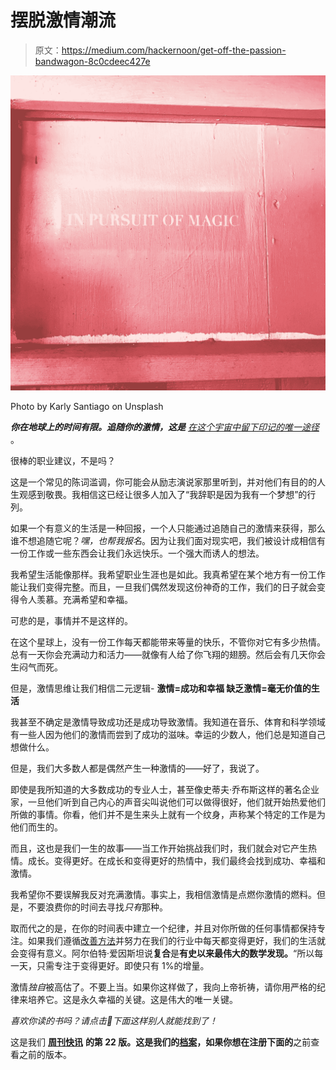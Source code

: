 # 摆脱激情潮流

> 原文：<https://medium.com/hackernoon/get-off-the-passion-bandwagon-8c0cdeec427e>

![](img/a7f5f9ed43f2df0dbafc1b6e158a0e14.png)

Photo by Karly Santiago on Unsplash

***你在地球上的时间有限。追随你的激情，这是*** [*在这个宇宙中留下印记的唯一途径*](https://www.linkedin.com/pulse/so-you-want-next-big-thing-huh-tarun-kohli/) 。

很棒的职业建议，不是吗？

这是一个常见的陈词滥调，你可能会从励志演说家那里听到，并对他们有目的的人生观感到敬畏。我相信这已经让很多人加入了“我辞职是因为我有一个梦想”的行列。

如果一个有意义的生活是一种回报，一个人只能通过追随自己的激情来获得，那么谁不想追随它呢？*嘿，也帮我报名*。因为让我们面对现实吧，我们被设计成相信有一份工作或一些东西会让我们永远快乐。一个强大而诱人的想法。

我希望生活能像那样。我希望职业生涯也是如此。我真希望在某个地方有一份工作能让我们变得完整。而且，一旦我们偶然发现这份神奇的工作，我们的日子就会变得令人羡慕。充满希望和幸福。

可悲的是，事情并不是这样的。

在这个星球上，没有一份工作每天都能带来等量的快乐，不管你对它有多少热情。总有一天你会充满动力和活力——就像有人给了你飞翔的翅膀。然后会有几天你会生闷气而死。

但是，激情思维让我们相信二元逻辑-
**激情=成功和幸福
缺乏激情=毫无价值的生活**

我甚至不确定是激情导致成功还是成功导致激情。我知道在音乐、体育和科学领域有一些人因为他们的激情而尝到了成功的滋味。幸运的少数人，他们总是知道自己想做什么。

但是，我们大多数人都是偶然产生一种激情的——好了，我说了。

即使是我所知道的大多数成功的专业人士，甚至像史蒂夫·乔布斯这样的著名企业家，一旦他们听到自己内心的声音尖叫说他们可以做得很好，他们就开始热爱他们所做的事情。你看，他们并不是生来头上就有一个纹身，声称某个特定的工作是为他们而生的。

而且，这也是我们一生的故事——当工作开始挑战我们时，我们就会对它产生热情。成长。变得更好。在成长和变得更好的热情中，我们最终会找到成功、幸福和激情。

我希望你不要误解我反对充满激情。事实上，我相信激情是点燃你激情的燃料。但是，不要浪费你的时间去寻找*只有*那种。

取而代之的是，在你的时间表中建立一个纪律，并且对你所做的任何事情都保持专注。如果我们遵循[改善方法](https://en.wikipedia.org/wiki/Kaizen)并努力在我们的行业中每天都变得更好，我们的生活就会变得有意义。阿尔伯特·爱因斯坦说**复合**是**有史以来最伟大的数学发现。**“所以每一天，只需专注于变得更好。即使只有 1%的增量。

激情*独自*被高估了。不要上当。如果你这样做了，我向上帝祈祷，请你用严格的纪律来培养它。这是永久幸福的关键。这是伟大的唯一关键。

*喜欢你读的书吗？请点击👏下面这样别人就能找到了！*

这是我们 [**周刊快讯**](http://blogs.quovantis.com/newsletter/) **的第 22 版。**这是我们的[档案](http://blogs.quovantis.com/newsletter/)，如果你想在**注册下面的**之前查看之前的版本。